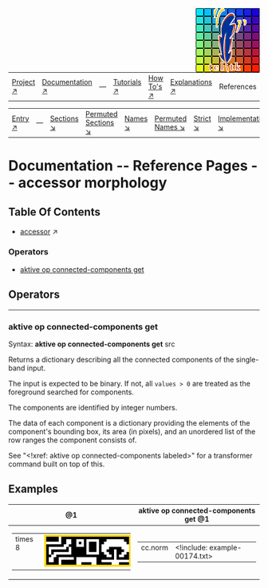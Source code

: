 <img src='../assets/aktive-logo-128.png' style='float:right;'>

||||||||
|---|---|---|---|---|---|---|
|[Project ↗](../../README.md)|[Documentation ↗](../index.md)|&mdash;|[Tutorials ↗](../tutorials.md)|[How To's ↗](../howtos.md)|[Explanations ↗](../explanations.md)|References|

|||||||||
|---|---|---|---|---|---|---|---|
|[Entry ↗](index.md)|&mdash;|[Sections ↘](bysection.md)|[Permuted Sections ↘](bypsection.md)|[Names ↘](byname.md)|[Permuted Names ↘](bypname.md)|[Strict ↘](strict.md)|[Implementations ↘](bylang.md)|

# Documentation -- Reference Pages -- accessor morphology

## Table Of Contents

  - [accessor](accessor.md) ↗


### Operators

 - [aktive op connected-components get](#op_connected_components_get)

## Operators

---
### <a name='op_connected_components_get'></a> aktive op connected-components get

Syntax: __aktive op connected-components get__ src

Returns a dictionary describing all the connected components of the single-band input.

The input is expected to be binary. If not, all `values > 0` are treated as the foreground searched for components.

The components are identified by integer numbers.

The data of each component is a dictionary providing the elements of the component's bounding box, its area (in pixels), and an unordered list of the row ranges the component consists of.

See "<!xref: aktive op connected-components labeled>" for a transformer command built on top of this.


## Examples

|@1|aktive op connected-components get 	@1                                                        |
|---|---|
|<table><tr><td valign='top'>times 8</td><td valign='top'><img src='example-00173.gif' alt='@1' style='border:4px solid gold'></td></tr></table>|<table><tr><td valign='top'>cc.norm</td><td valign='top'><!include: example-00174.txt></td></tr></table>|


